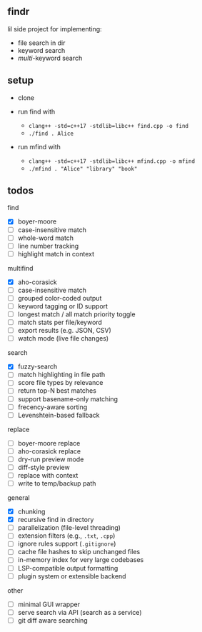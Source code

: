 ## findr

lil side project for implementing:
- file search in dir
- keyword search
- *multi*-keyword search

## setup

- clone
- run find with 
    - `clang++ -std=c++17 -stdlib=libc++ find.cpp -o find`
    - `./find . Alice`

- run mfind with
    - `clang++ -std=c++17 -stdlib=libc++ mfind.cpp -o mfind`
    - `./mfind . "Alice" "library" "book"`

## todos

find
- [X] boyer-moore
- [ ] case-insensitive match
- [ ] whole-word match
- [ ] line number tracking
- [ ] highlight match in context

multifind
- [X] aho-corasick
- [ ] case-insensitive match
- [ ] grouped color-coded output
- [ ] keyword tagging or ID support
- [ ] longest match / all match priority toggle
- [ ] match stats per file/keyword
- [ ] export results (e.g. JSON, CSV)
- [ ] watch mode (live file changes)

search
- [X] fuzzy-search
- [ ] match highlighting in file path
- [ ] score file types by relevance
- [ ] return top-N best matches
- [ ] support basename-only matching
- [ ] frecency-aware sorting
- [ ] Levenshtein-based fallback

replace
- [ ] boyer-moore replace
- [ ] aho-corasick replace
- [ ] dry-run preview mode
- [ ] diff-style preview
- [ ] replace with context
- [ ] write to temp/backup path

general
- [X] chunking
- [X] recursive find in directory
- [ ] parallelization (file-level threading)
- [ ] extension filters (e.g., `.txt`, `.cpp`)
- [ ] ignore rules support (`.gitignore`)
- [ ] cache file hashes to skip unchanged files
- [ ] in-memory index for very large codebases
- [ ] LSP-compatible output formatting
- [ ] plugin system or extensible backend

other
- [ ] minimal GUI wrapper
- [ ] serve search via API (search as a service)
- [ ] git diff aware searching

